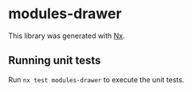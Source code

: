 # modules-drawer

This library was generated with [Nx](https://nx.dev).

## Running unit tests

Run `nx test modules-drawer` to execute the unit tests.
